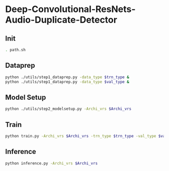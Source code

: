 # Deep-Convolutional-ResNets-Audio-Duplicate-Detector

## Init
```bash
. path.sh
```

## Dataprep
```bash
python ./utils/step1_dataprep.py -data_type $trn_type &
python ./utils/step1_dataprep.py -data_type $val_type &
```

## Model Setup
```bash
python ./utils/step2_modelsetup.py -Archi_vrs $Archi_vrs
```

## Train
```bash
python train.py -Archi_vrs $Archi_vrs -trn_type $trn_type -val_type $val_type
```

## Inference
```bash
python inference.py -Archi_vrs $Archi_vrs
```
